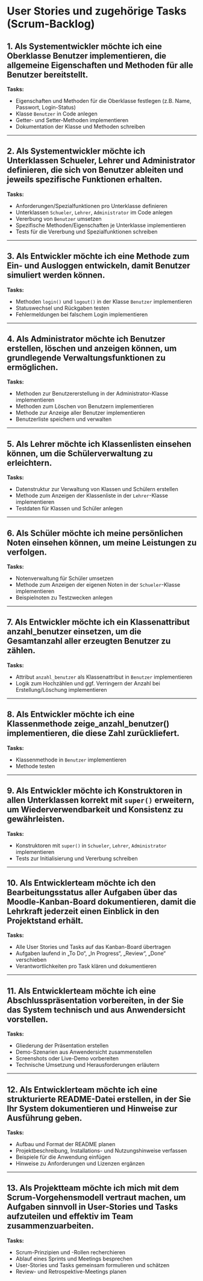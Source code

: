 # User Stories und zugehörige Tasks (Scrum-Backlog)

## 1. Als Systementwickler möchte ich eine Oberklasse **Benutzer** implementieren, die allgemeine Eigenschaften und Methoden für alle Benutzer bereitstellt.
**Tasks:**
- Eigenschaften und Methoden für die Oberklasse festlegen (z.B. Name, Passwort, Login-Status)
- Klasse `Benutzer` in Code anlegen
- Getter- und Setter-Methoden implementieren
- Dokumentation der Klasse und Methoden schreiben

---

## 2. Als Systementwickler möchte ich Unterklassen **Schueler**, **Lehrer** und **Administrator** definieren, die sich von Benutzer ableiten und jeweils spezifische Funktionen erhalten.
**Tasks:**
- Anforderungen/Spezialfunktionen pro Unterklasse definieren
- Unterklassen `Schueler`, `Lehrer`, `Administrator` im Code anlegen
- Vererbung von `Benutzer` umsetzen
- Spezifische Methoden/Eigenschaften je Unterklasse implementieren
- Tests für die Vererbung und Spezialfunktionen schreiben

---

## 3. Als Entwickler möchte ich eine Methode zum **Ein- und Ausloggen** entwickeln, damit Benutzer simuliert werden können.
**Tasks:**
- Methoden `login()` und `logout()` in der Klasse `Benutzer` implementieren
- Statuswechsel und Rückgaben testen
- Fehlermeldungen bei falschem Login implementieren

---

## 4. Als Administrator möchte ich **Benutzer erstellen, löschen und anzeigen** können, um grundlegende Verwaltungsfunktionen zu ermöglichen.
**Tasks:**
- Methoden zur Benutzererstellung in der Administrator-Klasse implementieren
- Methoden zum Löschen von Benutzern implementieren
- Methode zur Anzeige aller Benutzer implementieren
- Benutzerliste speichern und verwalten

---

## 5. Als Lehrer möchte ich **Klassenlisten einsehen** können, um die Schülerverwaltung zu erleichtern.
**Tasks:**
- Datenstruktur zur Verwaltung von Klassen und Schülern erstellen
- Methode zum Anzeigen der Klassenliste in der `Lehrer`-Klasse implementieren
- Testdaten für Klassen und Schüler anlegen

---

## 6. Als Schüler möchte ich **meine persönlichen Noten einsehen** können, um meine Leistungen zu verfolgen.
**Tasks:**
- Notenverwaltung für Schüler umsetzen
- Methode zum Anzeigen der eigenen Noten in der `Schueler`-Klasse implementieren
- Beispielnoten zu Testzwecken anlegen

---

## 7. Als Entwickler möchte ich ein Klassenattribut **anzahl_benutzer** einsetzen, um die Gesamtanzahl aller erzeugten Benutzer zu zählen.
**Tasks:**
- Attribut `anzahl_benutzer` als Klassenattribut in `Benutzer` implementieren
- Logik zum Hochzählen und ggf. Verringern der Anzahl bei Erstellung/Löschung implementieren

---

## 8. Als Entwickler möchte ich eine Klassenmethode **zeige_anzahl_benutzer()** implementieren, die diese Zahl zurückliefert.
**Tasks:**
- Klassenmethode in `Benutzer` implementieren
- Methode testen

---

## 9. Als Entwickler möchte ich **Konstruktoren in allen Unterklassen korrekt mit `super()` erweitern**, um Wiederverwendbarkeit und Konsistenz zu gewährleisten.
**Tasks:**
- Konstruktoren mit `super()` in `Schueler`, `Lehrer`, `Administrator` implementieren
- Tests zur Initialisierung und Vererbung schreiben

---

## 10. Als Entwicklerteam möchte ich den **Bearbeitungsstatus aller Aufgaben über das Moodle-Kanban-Board dokumentieren**, damit die Lehrkraft jederzeit einen Einblick in den Projektstand erhält.
**Tasks:**
- Alle User Stories und Tasks auf das Kanban-Board übertragen
- Aufgaben laufend in „To Do“, „In Progress“, „Review“, „Done“ verschieben
- Verantwortlichkeiten pro Task klären und dokumentieren

---

## 11. Als Entwicklerteam möchte ich eine **Abschlusspräsentation vorbereiten**, in der Sie das System technisch und aus Anwendersicht vorstellen.
**Tasks:**
- Gliederung der Präsentation erstellen
- Demo-Szenarien aus Anwendersicht zusammenstellen
- Screenshots oder Live-Demo vorbereiten
- Technische Umsetzung und Herausforderungen erläutern

---

## 12. Als Entwicklerteam möchte ich eine **strukturierte README-Datei erstellen**, in der Sie Ihr System dokumentieren und Hinweise zur Ausführung geben.
**Tasks:**
- Aufbau und Format der README planen
- Projektbeschreibung, Installations- und Nutzungshinweise verfassen
- Beispiele für die Anwendung einfügen
- Hinweise zu Anforderungen und Lizenzen ergänzen

---

## 13. Als Projektteam möchte ich mich mit dem **Scrum-Vorgehensmodell vertraut machen**, um Aufgaben sinnvoll in User-Stories und Tasks aufzuteilen und effektiv im Team zusammenzuarbeiten.
**Tasks:**
- Scrum-Prinzipien und -Rollen recherchieren
- Ablauf eines Sprints und Meetings besprechen
- User-Stories und Tasks gemeinsam formulieren und schätzen
- Review- und Retrospektive-Meetings planen